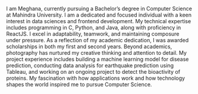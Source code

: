 I am Meghana, currently pursuing a Bachelor’s degree in Computer Science at Mahindra University. I am a dedicated and focused individual with a keen interest in data sciences and frontend development. My technical expertise includes programming in C, Python, and Java, along with proficiency in ReactJS. I excel in adaptability, teamwork, and maintaining composure under pressure. As a reflection of my academic dedication, I was awarded scholarships in both my first and second years. Beyond academics, photography has nurtured my creative thinking and attention to detail. My project experience includes building a machine learning model for disease prediction, conducting data analysis for earthquake prediction using Tableau, and working on an ongoing project to detect the bioactivity of proteins. My fascination with how applications work and how technology shapes the world inspired me to pursue Computer Science. 
